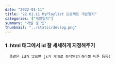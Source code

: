 ```yaml
---
date: "2022-01-11"
title: "22.01.11 MyPlaylist 프로젝트 개발일지"
categories: ["개발일지"]
summary: "개발 중 팁"
thumbnail: "../static/devlog.png"
---
```


### 1. html 태그에서 id 잘 세세하게 지정해주기

      똑같은 id가 많으면 js가 제대로 동작안함(캐러셀 버튼 등등)
